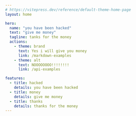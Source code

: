 ```yaml
---
# https://vitepress.dev/reference/default-theme-home-page
layout: home

hero:
  name: "you have been hacked"
  text: "give me money"
  tagline: tanks for the money
  actions:
    - theme: brand
      text: Yes i will give you money
      link: /markdown-examples
    - theme: alt
      text: NOOOOOOOO!!!!!!!!
      link: /api-examples

features:
  - title: hacked
    details: you have been hacked
  - title: money
    details: give me money
  - title: thanks
    details: thanks for the money
---
```


